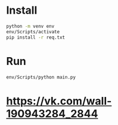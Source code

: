 # Install

```bash
python -m venv env
env/Scripts/activate
pip install -r req.txt
```

# Run

```bash
env/Scripts/python main.py
```

# https://vk.com/wall-190943284_2844